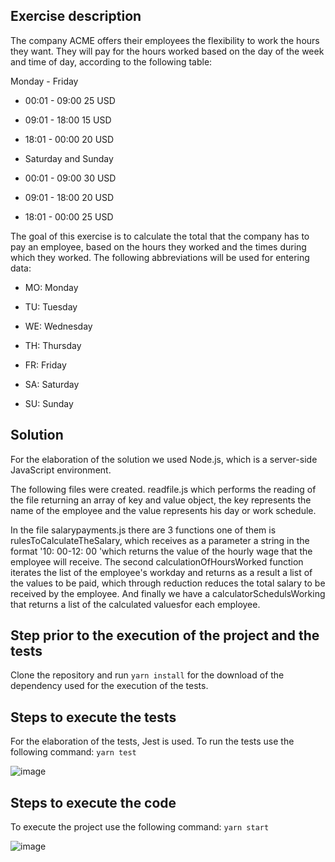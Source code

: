 ## Exercise description
The company ACME offers their employees the flexibility to work the hours they want. They will pay for the hours worked based on the day of the week and time of day, according to the following table:

Monday - Friday

  * 00:01 - 09:00 25 USD

  * 09:01 - 18:00 15 USD

  * 18:01 - 00:00 20 USD

  * Saturday and Sunday

  * 00:01 - 09:00 30 USD

  * 09:01 - 18:00 20 USD

  * 18:01 - 00:00 25 USD

The goal of this exercise is to calculate the total that the company has to pay an employee, based on the hours they worked and the times during which they worked. The following abbreviations will be used for entering data:

* MO: Monday

* TU: Tuesday

* WE: Wednesday

* TH: Thursday

* FR: Friday

* SA: Saturday

* SU: Sunday

## Solution 

For the elaboration of the solution we used Node.js, which is a server-side JavaScript environment.

The following files were created.
readfile.js which performs the reading of the file returning an array of key and value object, the key represents the name of the employee and the value represents his day or work schedule.

In the file salarypayments.js there are 3 functions one of them is rulesToCalculateTheSalary, which receives as a parameter a string in the format '10: 00-12: 00 'which returns the value of the hourly wage that the employee will receive.
The second calculationOfHoursWorked function iterates the list of the employee's workday and returns as a result a list of the values ​​to be paid, which through reduction reduces the total salary to be received by the employee.
And finally we have a calculatorSchedulsWorking that returns a list of the calculated values ​​for each employee.

## Step prior to the execution of the project and the tests
Clone the repository and run `yarn install` for the download of the dependency used for the execution of the tests.

## Steps to execute the tests
For the elaboration of the tests, Jest is used. To run the tests use the following command: 
`yarn test`

![image](https://user-images.githubusercontent.com/11983683/146130690-feeac453-6402-4b0d-8017-a1f1ad17762d.png)

## Steps to execute the code
To execute the project use the following command:
`yarn start`

![image](https://user-images.githubusercontent.com/11983683/146130831-f6a1964b-1c78-47c7-8a1b-e2f23696adff.png)

